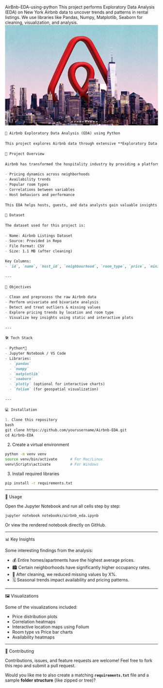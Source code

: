 AirBnb-EDA-using-python
This project performs Exploratory Data Analysis (EDA) on New York Airbnb data to uncover trends and patterns in rental listings. We use libraries like Pandas, Numpy, Matplotlib, Seaborn for cleaning, visualization, and analysis.
![image alt](https://github.com/ReyCR7/AirBnb-EDA-using-python/blob/9924e77785d81128720a9220ca7426bc3a2a7173/Screenshot%202025-10-08%20215609.png)

```markdown
🏡 Airbnb Exploratory Data Analysis (EDA) using Python

This project explores Airbnb data through extensive **Exploratory Data Analysis (EDA)** to uncover patterns, trends, and insights related to pricing, availability, locations, and more. The analysis is performed using popular Python libraries such as **Pandas**, **NumPy**, **Matplotlib**, **Seaborn**, and **Plotly**.

🌟 Project Overview

Airbnb has transformed the hospitality industry by providing a platform for short-term lodging. This project dives into Airbnb listings data to analyze:

- Pricing dynamics across neighborhoods
- Availability trends
- Popular room types
- Correlations between variables
- Host behaviors and performance

This EDA helps hosts, guests, and data analysts gain valuable insights into Airbnb market trends.

🧾 Dataset

The dataset used for this project is:

- Name: Airbnb Listings Dataset  
- Source: Provided in Repo  
- File Format: CSV  
- Size: 1.1 MB (after cleaning)

Key Columns:
- `id`, `name`, `host_id`, `neighbourhood`, `room_type`, `price`, `minimum_nights`, `availability_365`, `number_of_reviews`, etc.

---

🎯 Objectives

- Clean and preprocess the raw Airbnb data
- Perform univariate and bivariate analysis
- Detect and treat outliers & missing values
- Explore pricing trends by location and room type
- Visualize key insights using static and interactive plots

---

🛠️ Tech Stack

- Python*🐍  
- Jupyter Notebook / VS Code  
- Libraries:
  - `pandas`
  - `numpy`
  - `matplotlib`
  - `seaborn`
  - `plotly` (optional for interactive charts)
  - `folium` (for geospatial visualization)

---

💻 Installation

1. Clone this repository
bash
git clone https://github.com/yourusername/Airbnb-EDA.git
cd Airbnb-EDA
````

2. Create a virtual environment

```bash
python -m venv venv
source venv/bin/activate      # For Mac/Linux
venv\Scripts\activate         # For Windows
```

3. Install required libraries

```bash
pip install -r requirements.txt
```

---

🚀 Usage

Open the Jupyter Notebook and run all cells step by step:

```bash
jupyter notebook notebooks/airbnb_eda.ipynb
```

Or view the rendered notebook directly on GitHub.

---

📊 Key Insights

Some interesting findings from the analysis:

* 💰 Entire homes/apartments have the highest average prices.
* 🏙️ Certain neighborhoods have significantly higher occupancy rates.
* 🧼 After cleaning, we reduced missing values by X%.
* 🗓️ Seasonal trends impact availability and pricing patterns.

---

🖼️ Visualizations

Some of the visualizations included:

* Price distribution plots
* Correlation heatmaps
* Interactive location maps using Folium
* Room type vs Price bar charts
* Availability heatmaps

---

🤝 Contributing

Contributions, issues, and feature requests are welcome!
Feel free to fork this repo and submit a pull request.



Would you like me to also create a matching **`requirements.txt`** file and a sample **folder structure** (like zipped or tree)?
```
